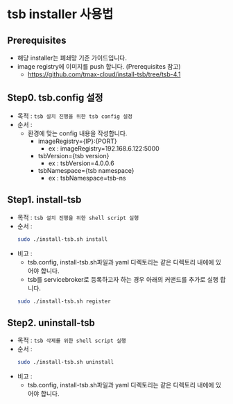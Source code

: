 # tsb installer 사용법

## Prerequisites
  - 해당 installer는 폐쇄망 기준 가이드입니다.
  - image registry에 이미지를 push 합니다. (Prerequisites 참고)
    - https://github.com/tmax-cloud/install-tsb/tree/tsb-4.1

## Step0. tsb.config 설정
- 목적 : `tsb 설치 진행을 위한 tsb config 설정`
- 순서 : 
  - 환경에 맞는 config 내용을 작성합니다.
     - imageRegistry={IP}:{PORT}
       - ex : imageRegistry=192.168.6.122:5000
     - tsbVersion={tsb version}
       - ex : tsbVersion=4.0.0.6
     - tsbNamespace={tsb namespace}
       - ex : tsbNamespace=tsb-ns

## Step1. install-tsb
- 목적 : `tsb 설치 진행을 위한 shell script 실행`
- 순서 : 
	```bash
    sudo ./install-tsb.sh install
	```
- 비고 :
    - tsb.config, install-tsb.sh파일과 yaml 디렉토리는 같은 디렉토리 내에에 있어야 합니다.
    - tsb를 servicebroker로 등록하고자 하는 경우 아래의 커맨드를 추가로 실행 합니다. 
    ```bash
    sudo ./install-tsb.sh register
    ```

## Step2. uninstall-tsb
- 목적 : `tsb 삭제를 위한 shell script 실행`
- 순서 : 
	```bash
    sudo ./install-tsb.sh uninstall
	```
- 비고 :
    - tsb.config, install-tsb.sh파일과 yaml 디렉토리는 같은 디렉토리 내에에 있어야 합니다.